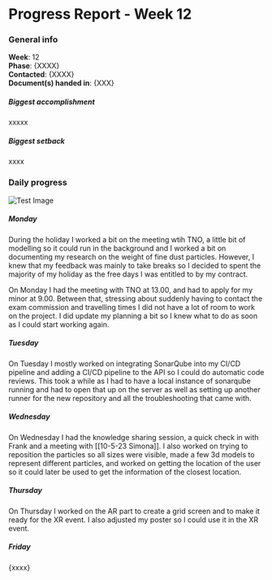 # Progress Report - Week 12

### General info
**Week**: 12  
**Phase**: {XXXX}  
**Contacted**: {XXXX}  
**Document(s) handed in**: {XXX}  

##### Biggest accomplishment
xxxxx

##### Biggest setback
xxxx

### Daily progress
![Test Image](basic-weekly-template.png)

##### Monday
During the holiday I worked a bit on the meeting wtih TNO, a little bit of modelling so it could run in the background and I worked a bit on documenting my research on the weight of fine dust particles. However, I knew that my feedback was mainly to take breaks so I decided to spent the majority of my holiday as the free days I was entitled to by my contract.

On Monday I had the meeting with TNO at 13.00, and had to apply for my minor at 9.00. Between that, stressing about suddenly having to contact the exam commission and travelling times I did not have a lot of room to work on the project. I did update my planning a bit so I knew what to do as soon as I could start working again.

##### Tuesday
On Tuesday I mostly worked on integrating SonarQube into my CI/CD pipeline and adding a CI/CD pipeline to the API so I could do automatic code reviews. This took a while as I had to have a local instance of sonarqube running and had to open that up on the server as well as setting up another runner for the new repository and all the troubleshooting that came with.

##### Wednesday
On Wednesday I had the knowledge sharing session, a quick check in with Frank and a meeting with [[10-5-23 Simona]]. I also worked on trying to reposition the particles so all sizes were visible, made a few 3d models to represent different particles, and worked on getting the location of the user so it could later be used to get the information of the closest location.

##### Thursday
On Thursday I worked on the AR part to create a grid screen and to make it ready for the XR event. I also adjusted my poster so I could use it in the XR event.

##### Friday
{xxxx}
